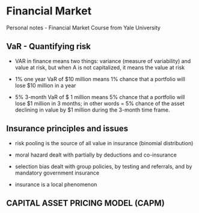 # Financial Market
Personal notes -  Financial Market Course from Yale University 

## VaR - Quantifying risk
- VAR in finance means two things: variance (measure of variability) and value at risk, but when A is not capitalized, it means the value at risk

- 1% one year VaR of $10 million means 1% chance that a portfolio will lose $10 million in a year

- 5% 3-month VaR of $ 1 million means 5% chance that a portfolio will lose $1 million in 3 months; in other words = 5% chance of the asset declining in value by $1 million during the 3-month time frame.

## Insurance principles and issues

- risk pooling is the source of all value in insurance (binomial distribution)

- moral hazard dealt with partially by deductions and co-insurance

- selection bias dealt  with group policies, by testing and referrals, and by mandatory government insurance

-  insurance is a local phenomenon 


## CAPITAL ASSET PRICING MODEL (CAPM)
